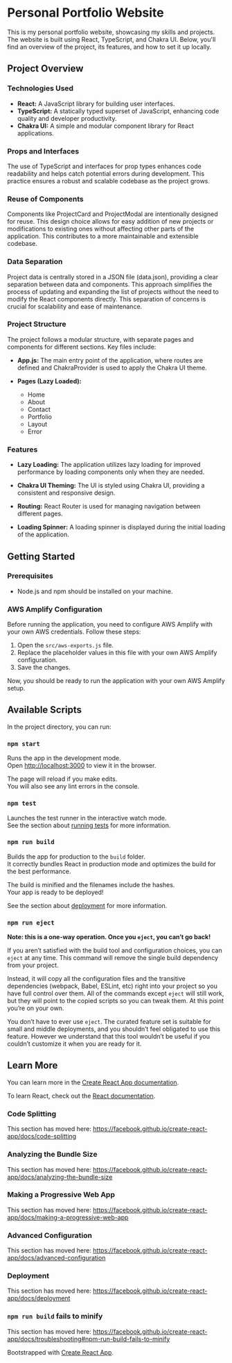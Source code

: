 # Personal Portfolio Website

This is my personal portfolio website, showcasing my skills and projects. The website is built using React, TypeScript, and Chakra UI. Below, you'll find an overview of the project, its features, and how to set it up locally.

## Project Overview

### Technologies Used

- **React:** A JavaScript library for building user interfaces.
- **TypeScript:** A statically typed superset of JavaScript, enhancing code quality and developer productivity.
- **Chakra UI:** A simple and modular component library for React applications.

### Props and Interfaces

The use of TypeScript and interfaces for prop types enhances code readability and helps catch potential errors during development. This practice ensures a robust and scalable codebase as the project grows.

### Reuse of Components

Components like ProjectCard and ProjectModal are intentionally designed for reuse. This design choice allows for easy addition of new projects or modifications to existing ones without affecting other parts of the application. This contributes to a more maintainable and extensible codebase.

### Data Separation

Project data is centrally stored in a JSON file (data.json), providing a clear separation between data and components. This approach simplifies the process of updating and expanding the list of projects without the need to modify the React components directly. This separation of concerns is crucial for scalability and ease of maintenance.

### Project Structure

The project follows a modular structure, with separate pages and components for different sections. Key files include:

- **App.js:** The main entry point of the application, where routes are defined and ChakraProvider is used to apply the Chakra UI theme.

- **Pages (Lazy Loaded):**
  - Home
  - About
  - Contact
  - Portfolio
  - Layout
  - Error

### Features

- **Lazy Loading:** The application utilizes lazy loading for improved performance by loading components only when they are needed.

- **Chakra UI Theming:** The UI is styled using Chakra UI, providing a consistent and responsive design.

- **Routing:** React Router is used for managing navigation between different pages.

- **Loading Spinner:** A loading spinner is displayed during the initial loading of the application.

## Getting Started

### Prerequisites

- Node.js and npm should be installed on your machine.

### AWS Amplify Configuration

Before running the application, you need to configure AWS Amplify with your own AWS credentials. Follow these steps:

1. Open the `src/aws-exports.js` file.
2. Replace the placeholder values in this file with your own AWS Amplify configuration.
3. Save the changes.

Now, you should be ready to run the application with your own AWS Amplify setup.

## Available Scripts

In the project directory, you can run:

### `npm start`

Runs the app in the development mode.<br />
Open [http://localhost:3000](http://localhost:3000) to view it in the browser.

The page will reload if you make edits.<br />
You will also see any lint errors in the console.

### `npm test`

Launches the test runner in the interactive watch mode.<br />
See the section about [running tests](https://facebook.github.io/create-react-app/docs/running-tests) for more information.

### `npm run build`

Builds the app for production to the `build` folder.<br />
It correctly bundles React in production mode and optimizes the build for the best performance.

The build is minified and the filenames include the hashes.<br />
Your app is ready to be deployed!

See the section about [deployment](https://facebook.github.io/create-react-app/docs/deployment) for more information.

### `npm run eject`

**Note: this is a one-way operation. Once you `eject`, you can’t go back!**

If you aren’t satisfied with the build tool and configuration choices, you can `eject` at any time. This command will remove the single build dependency from your project.

Instead, it will copy all the configuration files and the transitive dependencies (webpack, Babel, ESLint, etc) right into your project so you have full control over them. All of the commands except `eject` will still work, but they will point to the copied scripts so you can tweak them. At this point you’re on your own.

You don’t have to ever use `eject`. The curated feature set is suitable for small and middle deployments, and you shouldn’t feel obligated to use this feature. However we understand that this tool wouldn’t be useful if you couldn’t customize it when you are ready for it.

## Learn More

You can learn more in the [Create React App documentation](https://facebook.github.io/create-react-app/docs/getting-started).

To learn React, check out the [React documentation](https://reactjs.org/).

### Code Splitting

This section has moved here: https://facebook.github.io/create-react-app/docs/code-splitting

### Analyzing the Bundle Size

This section has moved here: https://facebook.github.io/create-react-app/docs/analyzing-the-bundle-size

### Making a Progressive Web App

This section has moved here: https://facebook.github.io/create-react-app/docs/making-a-progressive-web-app

### Advanced Configuration

This section has moved here: https://facebook.github.io/create-react-app/docs/advanced-configuration

### Deployment

This section has moved here: https://facebook.github.io/create-react-app/docs/deployment

### `npm run build` fails to minify

This section has moved here: https://facebook.github.io/create-react-app/docs/troubleshooting#npm-run-build-fails-to-minify

Bootstrapped with [Create React App](https://github.com/facebook/create-react-app).
